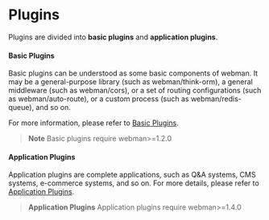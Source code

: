 # Plugins
Plugins are divided into **basic plugins** and **application plugins**.

#### Basic Plugins
Basic plugins can be understood as some basic components of webman. It may be a general-purpose library (such as webman/think-orm), a general middleware (such as webman/cors), or a set of routing configurations (such as webman/auto-route), or a custom process (such as webman/redis-queue), and so on.

For more information, please refer to [Basic Plugins](plugin/base.md).

> **Note**
> Basic plugins require webman>=1.2.0

#### Application Plugins
Application plugins are complete applications, such as Q&A systems, CMS systems, e-commerce systems, and so on.
For more details, please refer to [Application Plugins](app/app.md).

> **Application Plugins**
> Application plugins require webman>=1.4.0
